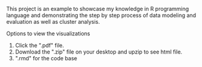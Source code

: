 This project is an example to showcase my knowledge in R programming language and demonstrating the step by step process of data modeling and evaluation as well as cluster analysis. 

Options to view the visualizations
1. Click the ".pdf" file.
2. Download the ".zip" file on your desktop and upzip to see html file.
3. ".rmd" for the code base
